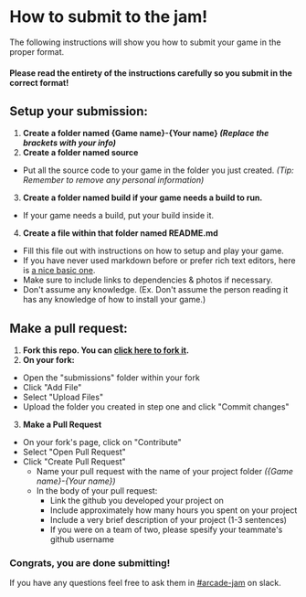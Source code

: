 # How to submit to the jam!
The following instructions will show you how to submit your game in the proper format. 

#### Please read the entirety of the instructions carefully so you submit in the correct format!

## Setup your submission:
1. **Create a folder named {Game name}-{Your name} _(Replace the brackets with your info)_**
2. **Create a folder named source**
  - Put all the source code to your game in the folder you just created. _(Tip: Remember to remove any personal information)_
3. **Create a folder named build if your game needs a build to run.**
  - If your game needs a build, put your build inside it.
4. **Create a file within that folder named README.md**
  - Fill this file out with instructions on how to setup and play your game. 
  - If you have never used markdown before or prefer rich text editors, here is [a nice basic one](https://mark.barelyhuman.dev/).
  - Make sure to include links to dependencies & photos if necessary.
  - Don't assume any knowledge. (Ex. Don't assume the person reading it has any knowledge of how to install your game.)

## Make a pull request:
1. **Fork this repo. You can [click here to fork it](https://github.com/hackclub/Arcade-Game-Jam/fork).**
2. **On your fork:**
- Open the "submissions" folder within your fork
- Click "Add File"
- Select "Upload Files"
- Upload the folder you created in step one and click "Commit changes"
3. **Make a Pull Request**
- On your fork's page, click on "Contribute"
- Select "Open Pull Request"
- Click "Create Pull Request"
  - Name your pull request with the name of your project folder _({Game name}-{Your name})_
  - In the body of your pull request:
    -  Link the github you developed your project on
    -  Include approximately how many hours you spent on your project
    -  Include a very brief description of your project (1-3 sentences)
    -  If you were on a team of two, please spesify your teammate's github username

### Congrats, you are done submitting!
If you have any questions feel free to ask them in [#arcade-jam](https://hackclub.slack.com/archives/C07FMS2CC5A) on slack.
